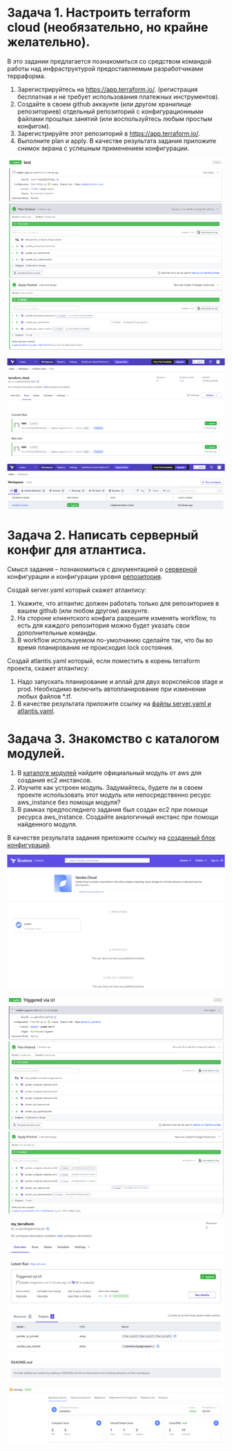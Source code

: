 #  Задача 1. Настроить terraform cloud (необязательно, но крайне желательно).

В это задании предлагается познакомиться со средством командой работы над инфраструктурой предоставляемым разработчиками терраформа.

1. Зарегистрируйтесь на https://app.terraform.io/. (регистрация бесплатная и не требует использования платежных инструментов).
2. Создайте в своем github аккаунте (или другом хранилище репозиториев) отдельный репозиторий с конфигурационными файлами прошлых занятий (или воспользуйтесь любым простым конфигом).
3. Зарегистрируйте этот репозиторий в https://app.terraform.io/.
4. Выполните plan и apply.
В качестве результата задания приложите снимок экрана с успешным применением конфигурации.

<p align="left">
  <img src="./pic/terraform_cloud.png">
</p>

<p align="left">
  <img src="./pic/terraform_cloud2.png">
</p>

<p align="left">
  <img src="./pic/terraform_cloud3.png">
</p>

#  Задача 2. Написать серверный конфиг для атлантиса.

Смысл задания – познакомиться с документацией о [серверной](https://www.runatlantis.io/docs/server-side-repo-config.html) конфигурации и конфигурации уровня [репозитория](https://www.runatlantis.io/docs/repo-level-atlantis-yaml.html).

Создай server.yaml который скажет атлантису:

1. Укажите, что атлантис должен работать только для репозиториев в вашем github (или любом другом) аккаунте.
2. На стороне клиентского конфига разрешите изменять workflow, то есть для каждого репозитория можно будет указать свои дополнительные команды.
3. В workflow используемом по-умолчанию сделайте так, что бы во время планирования не происходил lock состояния.

Создай atlantis.yaml который, если поместить в корень terraform проекта, скажет атлантису:

1. Надо запускать планирование и аплай для двух воркспейсов stage и prod.
Необходимо включить автопланирование при изменении любых файлов *.tf.
2. В качестве результата приложите ссылку на [файлы server.yaml и atlantis.yaml](https://github.com/sisipka/devops-netology/tree/main/atlantis_files).

#  Задача 3. Знакомство с каталогом модулей.

1. В [каталоге модулей](https://registry.terraform.io/browse/modules) найдите официальный модуль от aws для создания ec2 инстансов.
2. Изучите как устроен модуль. Задумайтесь, будете ли в своем проекте использовать этот модуль или непосредственно ресурс aws_instance без помощи модуля?
3. В рамках предпоследнего задания был создан ec2 при помощи ресурса aws_instance. Создайте аналогичный инстанс при помощи найденного модуля.

В качестве результата задания приложите ссылку на [созданный блок конфигураций](https://github.com/sisipka/my_terraform).

<p align="left">
  <img src="./pic/ya_modules.png">
</p>

<p align="left">
  <img src="./pic/ya_modules2.png">
</p>

<p align="left">
  <img src="./pic/ya_modules3.png">
</p>

<p align="left">
  <img src="./pic/ya_modules4.png">
</p>
